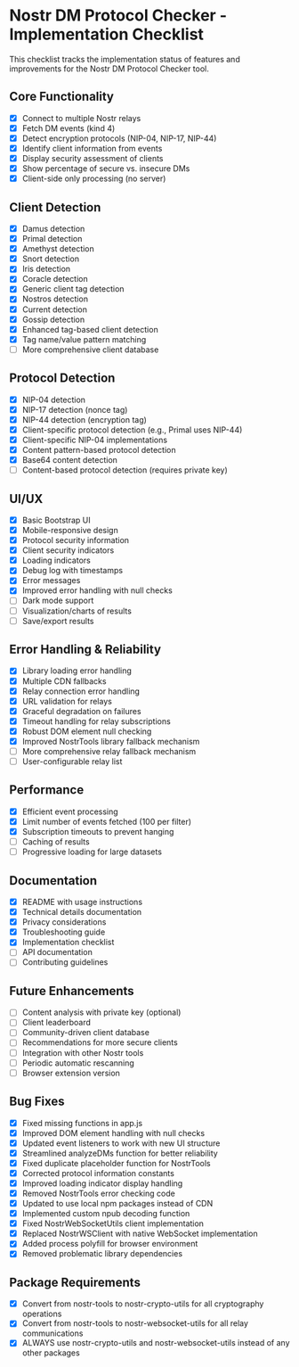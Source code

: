 # Nostr DM Protocol Checker - Implementation Checklist

This checklist tracks the implementation status of features and improvements for the Nostr DM Protocol Checker tool.

## Core Functionality

- [x] Connect to multiple Nostr relays
- [x] Fetch DM events (kind 4)
- [x] Detect encryption protocols (NIP-04, NIP-17, NIP-44)
- [x] Identify client information from events
- [x] Display security assessment of clients
- [x] Show percentage of secure vs. insecure DMs
- [x] Client-side only processing (no server)

## Client Detection

- [x] Damus detection
- [x] Primal detection
- [x] Amethyst detection
- [x] Snort detection
- [x] Iris detection
- [x] Coracle detection
- [x] Generic client tag detection
- [x] Nostros detection
- [x] Current detection
- [x] Gossip detection
- [x] Enhanced tag-based client detection
- [x] Tag name/value pattern matching
- [ ] More comprehensive client database

## Protocol Detection

- [x] NIP-04 detection
- [x] NIP-17 detection (nonce tag)
- [x] NIP-44 detection (encryption tag)
- [x] Client-specific protocol detection (e.g., Primal uses NIP-44)
- [x] Client-specific NIP-04 implementations
- [x] Content pattern-based protocol detection
- [x] Base64 content detection
- [ ] Content-based protocol detection (requires private key)

## UI/UX

- [x] Basic Bootstrap UI
- [x] Mobile-responsive design
- [x] Protocol security information
- [x] Client security indicators
- [x] Loading indicators
- [x] Debug log with timestamps
- [x] Error messages
- [x] Improved error handling with null checks
- [ ] Dark mode support
- [ ] Visualization/charts of results
- [ ] Save/export results

## Error Handling & Reliability

- [x] Library loading error handling
- [x] Multiple CDN fallbacks
- [x] Relay connection error handling
- [x] URL validation for relays
- [x] Graceful degradation on failures
- [x] Timeout handling for relay subscriptions
- [x] Robust DOM element null checking
- [x] Improved NostrTools library fallback mechanism
- [ ] More comprehensive relay fallback mechanism
- [ ] User-configurable relay list

## Performance

- [x] Efficient event processing
- [x] Limit number of events fetched (100 per filter)
- [x] Subscription timeouts to prevent hanging
- [ ] Caching of results
- [ ] Progressive loading for large datasets

## Documentation

- [x] README with usage instructions
- [x] Technical details documentation
- [x] Privacy considerations
- [x] Troubleshooting guide
- [x] Implementation checklist
- [ ] API documentation
- [ ] Contributing guidelines

## Future Enhancements

- [ ] Content analysis with private key (optional)
- [ ] Client leaderboard
- [ ] Community-driven client database
- [ ] Recommendations for more secure clients
- [ ] Integration with other Nostr tools
- [ ] Periodic automatic rescanning
- [ ] Browser extension version

## Bug Fixes

- [x] Fixed missing functions in app.js
- [x] Improved DOM element handling with null checks
- [x] Updated event listeners to work with new UI structure
- [x] Streamlined analyzeDMs function for better reliability
- [x] Fixed duplicate placeholder function for NostrTools
- [x] Corrected protocol information constants
- [x] Improved loading indicator display handling
- [x] Removed NostrTools error checking code
- [x] Updated to use local npm packages instead of CDN
- [x] Implemented custom npub decoding function
- [x] Fixed NostrWebSocketUtils client implementation
- [x] Replaced NostrWSClient with native WebSocket implementation
- [x] Added process polyfill for browser environment
- [x] Removed problematic library dependencies

## Package Requirements

- [x] Convert from nostr-tools to nostr-crypto-utils for all cryptography operations
- [x] Convert from nostr-tools to nostr-websocket-utils for all relay communications
- [x] ALWAYS use nostr-crypto-utils and nostr-websocket-utils instead of any other packages
